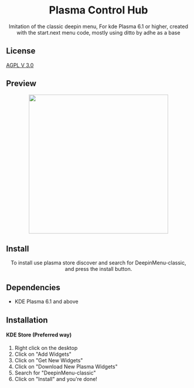   <h1 align="center">Plasma Control Hub</h1>
  <p align="center">Imitation of the classic deepin menu, For kde Plasma 6.1 or higher, created with the start.next menu code, mostly using ditto by adhe as a base</center>
</p>



## License

[ AGPL V 3.0](https://www.gnu.org/licenses/agpl-3.0.en.html)




## Preview

<p align="center">
  <img src="https://images.pling.com/img/00/00/24/01/13/2180887/deepnmn.png" width=380/>
  </p>  

## Install

<p align="center">To install use plasma store discover and search for DeepinMenu-classic, and press the install button.</p>


## Dependencies
- KDE Plasma 6.1 and above

## Installation
#### KDE Store (Preferred way)
1. Right click on the desktop
2. Click on "Add Widgets"
3. Click on "Get New Widgets"
4. Click on "Download New Plasma Widgets"
5. Search for "DeepinMenu-classic"
6. Click on "Install" and you're done!

